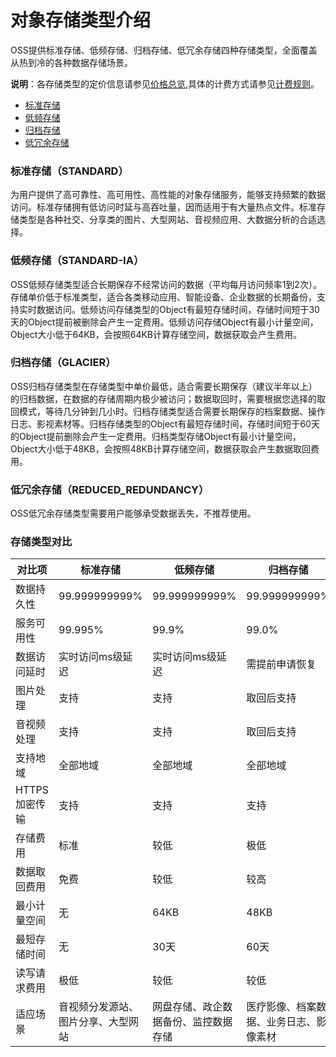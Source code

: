 #  对象存储类型介绍
OSS提供标准存储、低频存储、归档存储、低冗余存储四种存储类型，全面覆盖从热到冷的各种数据存储场景。

**说明**：各存储类型的定价信息请参见[价格总览](https://docs.jdcloud.com/cn/object-storage-service/price-overview),具体的计费方式请参见[计费规则](https://docs.jdcloud.com/cn/object-storage-service/billing-rules)。

* [标准存储](StorageClass-Overview#user-content-1)
* [低频存储](StorageClass-Overview#user-content-2)
* [归档存储](StorageClass-Overview#user-content-3)
* [低冗余存储](StorageClass-Overview#user-content-4)


### 标准存储（STANDARD）

<div id="user-content-1"></div>
为用户提供了高可靠性、高可用性、高性能的对象存储服务，能够支持频繁的数据访问。标准存储拥有低访问时延与高吞吐量，因而适用于有大量热点文件。标准存储类型是各种社交、分享类的图片、大型网站、音视频应用、大数据分析的合适选择。

### 低频存储（STANDARD-IA）

<div id="user-content-2"></div>
OSS低频存储类型适合长期保存不经常访问的数据（平均每月访问频率1到2次）。存储单价低于标准类型，适合各类移动应用、智能设备、企业数据的长期备份，支持实时数据访问。低频访问存储类型的Object有最短存储时间，存储时间短于30天的Object提前被删除会产生一定费用。低频访问存储Object有最小计量空间，Object大小低于64KB，会按照64KB计算存储空间，数据获取会产生费用。

### 归档存储（GLACIER）

<div id="user-content-3"></div>
OSS归档存储类型在存储类型中单价最低，适合需要长期保存（建议半年以上）的归档数据，在数据的存储周期内极少被访问；数据取回时，需要根据您选择的取回模式，等待几分钟到几小时。归档存储类型适合需要长期保存的档案数据、操作日志、影视素材等。归档存储类型的Object有最短存储时间，存储时间短于60天的Object提前删除会产生一定费用。归档类型存储Object有最小计量空间，Object大小低于48KB，会按照48KB计算存储空间，数据获取会产生数据取回费用。


### 低冗余存储（REDUCED_REDUNDANCY）

<div id="user-content-4"></div>
OSS低冗余存储类型需要用户能够承受数据丢失，不推荐使用。



### 存储类型对比

| 对比项        | 标准存储                                               | 低频存储                             | 归档存储                               |
| ------------- | ------------------------------------------------------ | ------------------------------------ | -------------------------------------- |
| 数据持久性    | 99.999999999%                                          | 99.999999999%                        | 99.999999999%                          |
| 服务可用性    | 99.995%                                                  | 99.9%                                | 99.0%                                  |
| 数据访问延时  | 实时访问ms级延迟                                       | 实时访问ms级延迟                     | 需提前申请恢复                         |
| 图片处理      | 支持                                                   | 支持                                 | 取回后支持                             |
| 音视频处理    | 支持                                                   | 支持                                 | 取回后支持                             |
| 支持地域      | 全部地域                                               | 全部地域                             | 全部地域                               |
| HTTPS加密传输 | 支持                                                   | 支持                                 | 支持                                   |
| 存储费用      | 标准                                                   | 较低                                 | 极低                                   |
| 数据取回费用  | 免费                                                   | 较低                                 | 较高                                   |
| 最小计量空间  | 无                                                     | 64KB                                 | 48KB                                   |
| 最短存储时间  | 无                                                     | 30天                                 | 60天                                   |
| 读写请求费用  | 极低                                                   | 较低                                 | 较低                                   |
| 适应场景      | 音视频分发源站、图片分享、大型网站 | 网盘存储、政企数据备份、监控数据存储 | 医疗影像、档案数据、业务日志、影像素材 |

